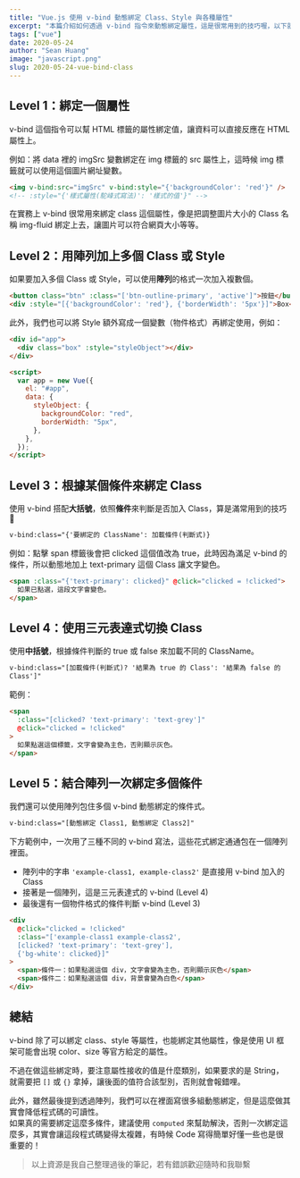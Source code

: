 ```yaml
---
title: "Vue.js 使用 v-bind 動態綁定 Class、Style 與各種屬性"
excerpt: "本篇介紹如何透過 v-bind 指令來動態綁定屬性，這是很常用到的技巧喔，以下就來介紹各種 v-bind 綁定的用法吧！"
tags: ["vue"]
date: 2020-05-24
author: "Sean Huang"
image: "javascript.png"
slug: 2020-05-24-vue-bind-class
---
```


## Level 1：綁定一個屬性

v-bind 這個指令可以幫 HTML 標籤的屬性綁定值，讓資料可以直接反應在 HTML 屬性上。

例如：將 data 裡的 imgSrc 變數綁定在 img 標籤的 src 屬性上，這時候 img 標籤就可以使用這個圖片網址變數。

```html
<img v-bind:src="imgSrc" v-bind:style="{'backgroundColor': 'red'}" />
<!-- :style="{'樣式屬性(駝峰式寫法)': '樣式的值'}" -->
```

在實務上 v-bind 很常用來綁定 class 這個屬性，像是把調整圖片大小的 Class 名稱 img-fluid 綁定上去，讓圖片可以符合網頁大小等等。

## Level 2：用陣列加上多個 Class 或 Style

如果要加入多個 Class 或 Style，可以使用**陣列**的格式一次加入複數個。

```html
<button class="btn" :class="['btn-outline-primary', 'active']">按鈕</button>
<div :style="[{'backgroundColor': 'red'}, {'borderWidth': '5px'}]">Box</div>
```

此外，我們也可以將 Style 額外寫成一個變數（物件格式）再綁定使用，例如：

```html
<div id="app">
  <div class="box" :style="styleObject"></div>
</div>

<script>
  var app = new Vue({
    el: "#app",
    data: {
      styleObject: {
        backgroundColor: "red",
        borderWidth: "5px",
      },
    },
  });
</script>
```

## Level 3：根據某個條件來綁定 Class

使用 v-bind 搭配**大括號**，依照**條件**來判斷是否加入 Class，算是滿常用到的技巧 👀

```html
v-bind:class="{'要綁定的 ClassName': 加載條件(判斷式)}
```

例如：點擊 span 標籤後會把 clicked 這個值改為 true，此時因為滿足 v-bind 的條件，所以動態地加上 text-primary 這個 Class 讓文字變色。

```html
<span :class="{'text-primary': clicked}" @click="clicked = !clicked">
  如果已點選，這段文字會變色。
</span>
```

## Level 4：使用三元表達式切換 Class

使用**中括號**，根據條件判斷的 true 或 false 來加載不同的 ClassName。

```html
v-bind:class="[加載條件(判斷式)? '結果為 true 的 Class': '結果為 false 的
Class']"
```

範例：

```html
<span
  :class="[clicked? 'text-primary': 'text-grey']"
  @click="clicked = !clicked"
>
  如果點選這個標籤，文字會變為主色，否則顯示灰色。
</span>
```

## Level 5：結合陣列一次綁定多個條件

我們還可以使用陣列包住多個 v-bind 動態綁定的條件式。

```html
v-bind:class="[動態綁定 Class1, 動態綁定 Class2]"
```

下方範例中，一次用了三種不同的 v-bind 寫法，這些花式綁定通通包在一個陣列裡面。

- 陣列中的字串 `'example-class1, example-class2'` 是直接用 v-bind 加入的 Class
- 接著是一個陣列，這是三元表達式的 v-bind (Level 4)
- 最後還有一個物件格式的條件判斷 v-bind (Level 3)

```html
<div
  @click="clicked = !clicked"
  :class="['example-class1 example-class2',
  [clicked? 'text-primary': 'text-grey'],
  {'bg-white': clicked}]"
>
  <span>條件一：如果點選這個 div，文字會變為主色，否則顯示灰色</span>
  <span>條件二：如果點選這個 div，背景會變為白色</span>
</div>
```

## 總結

v-bind 除了可以綁定 class、style 等屬性，也能綁定其他屬性，像是使用 UI 框架可能會出現 color、size 等官方給定的屬性。

不過在做這些綁定時，要注意屬性接收的值是什麼類別，如果要求的是 String，就需要把 `[]` 或 `{}` 拿掉，讓後面的值符合該型別，否則就會報錯哩。

此外，雖然最後提到透過陣列，我們可以在裡面寫很多組動態綁定，但是這麼做其實會降低程式碼的可讀性。  
如果真的需要綁定這麼多條件，建議使用 `computed` 來幫助解決，否則一次綁定這麼多，其實會讓這段程式碼變得太複雜，有時候 Code 寫得簡單好懂一些也是很重要的！

> 以上資源是我自己整理過後的筆記，若有錯誤歡迎隨時和我聯繫

